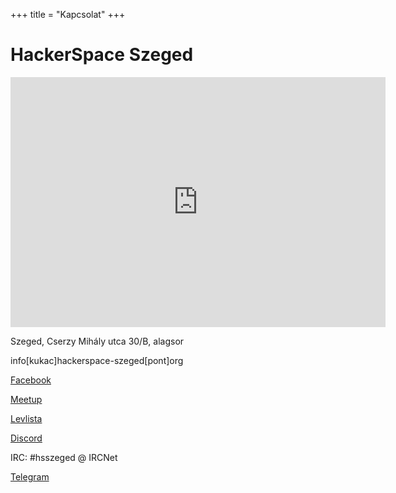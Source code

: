 +++
title = "Kapcsolat"
+++

# HackerSpace Szeged

<iframe style="border: 0;" src="https://www.google.com/maps/embed?pb=!1m0!3m2!1shu!2shu!4v1473882580769!6m8!1m7!1sKn95vCTmaGnVrMZs0D4sXw!2m2!1d46.26026876977257!2d20.13194914314797!3f189.65892655168904!4f8.977179313612169!5f0.4000000000000002" allowfullscreen="allowfullscreen" width="600" height="400" frameborder="0"></iframe>

<link rel="stylesheet" href="https://cdnjs.cloudflare.com/ajax/libs/font-awesome/5.13.0/css/all.min.css" integrity="sha256-h20CPZ0QyXlBuAw7A+KluUYx/3pK+c7lYEpqLTlxjYQ=" crossorigin="anonymous" />

<i class="fas fa-map-marked-alt"></i> Szeged, Cserzy Mihály utca 30/B, alagsor

<i class="fas fa-envelope"></i> info[kukac]hackerspace-szeged[pont]org

<i class="fab fa-facebook-square"></i> [Facebook](https://www.facebook.com/Hackerspace-Szeged-100898773575308)

<i class="fab fa-meetup"></i> [Meetup](https://www.meetup.com/Hackerspace-Szeged-workshops-and-meetups)

<i class="fas fa-envelope"></i> [Levlista](https://groups.google.com/forum/?hl=HU#!forum/hackerspace_szeged)

<i class="fas fa-comments"></i> [Discord](https://discord.gg/Tv9bvY4)

<i class="fas fa-comments"></i> IRC: #hsszeged @ IRCNet

<i class="fas fa-comments"></i> [Telegram](https://t.me/hackerspace_szeged)